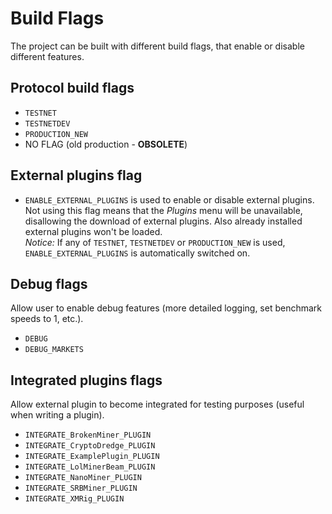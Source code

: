 # Build Flags

The project can be built with different build flags, that enable or disable different features.

## Protocol build flags
- `TESTNET`
- `TESTNETDEV`
- `PRODUCTION_NEW`
- NO FLAG (old production  - **OBSOLETE**)

## External plugins flag

- `ENABLE_EXTERNAL_PLUGINS` is used to enable or disable external plugins. Not using this flag means that the *Plugins* menu will be unavailable, disallowing the download of external plugins. Also already installed external plugins won't be loaded.<br>
*Notice:* If any of `TESTNET`, `TESTNETDEV` or `PRODUCTION_NEW` is used, `ENABLE_EXTERNAL_PLUGINS` is automatically switched on.

## Debug flags

Allow user to enable debug features (more detailed logging, set benchmark speeds to 1, etc.).

- `DEBUG`
- `DEBUG_MARKETS`

## Integrated plugins flags

Allow external plugin to become integrated for testing purposes (useful when writing a plugin).

- `INTEGRATE_BrokenMiner_PLUGIN`
- `INTEGRATE_CryptoDredge_PLUGIN`
- `INTEGRATE_ExamplePlugin_PLUGIN`
- `INTEGRATE_LolMinerBeam_PLUGIN`
- `INTEGRATE_NanoMiner_PLUGIN`
- `INTEGRATE_SRBMiner_PLUGIN`
- `INTEGRATE_XMRig_PLUGIN`